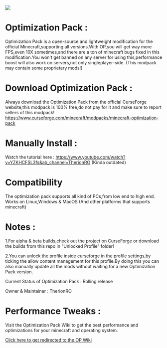 <img src="https://github.com/TherionRO/Minecraft-Optimization-Pack/blob/main/GithubFolder/Assets/op3.png?raw=true"/>

# Optimization Pack :
Optimization Pack is a open-source and lightweight modification for the official Minecraft,supporting all versions.With OP,you will get way more FPS,even 10X sometimes,and there are a ton of minecraft bugs fixed in this modification.You won't get banned on any server for using this,performance boost will also work on servers,not only singleplayer-side. (This modpack may contain some proprietary mods!)

# Download Optimization Pack :
Always download the Optimization Pack from the official CurseForge website,this modpack is 100% free,do not pay for it and make sure to report sellers of this modpack!
https://www.curseforge.com/minecraft/modpacks/minecraft-optimization-pack

# Manually Install :
 Watch the tutorial here : https://www.youtube.com/watch?v=YZKHCFSL3fs&ab_channel=TherionRO (Kinda outdated)
 
# Compatibility
 The optimization pack supports all kind of PCs,from low end to high end.
 Works on Linux,Windows & MacOS (And other platforms that supports minecraft)
 
# Notes :
 1.For alpha & beta builds,check out the project on CurseForge or download the builds from this repo in "Unlocked Profile" folder!
 
 2.You can unlock the profile inside curseforge in the profile settings,by ticking the allow content management for this profile.By doing this you can also manually update all the mods without waiting for a new Optimization Pack version.
 
 Current Status of Optimization Pack : Rolling release
 
 Owner & Maintainer : TherionRO
 
# Performance Tweaks :
Visit the Optimization Pack Wiki to get the best performance and optimizations for your minecraft and operating system.

[Click here to get redirected to the OP Wiki](https://github.com/TherionRO/Minecraft-Optimization-Pack/wiki)


 
